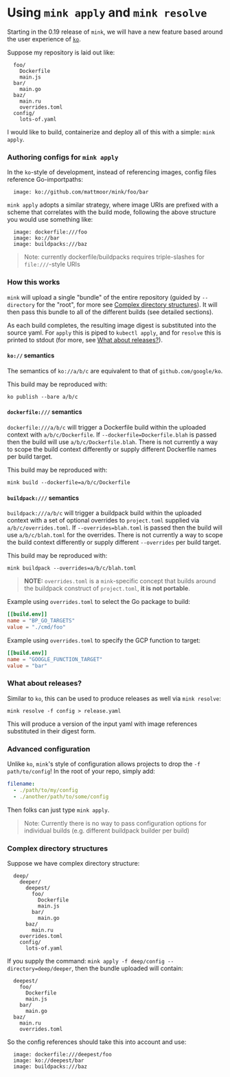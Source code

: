 # Using `mink apply` and `mink resolve`

Starting in the 0.19 release of `mink`, we will have a new feature based around
the user experience of [`ko`](https://github.com/google/ko).

Suppose my repository is laid out like:

```
  foo/
    Dockerfile
    main.js
  bar/
    main.go
  baz/
    main.ru
    overrides.toml
  config/
    lots-of.yaml
```

I would like to build, containerize and deploy all of this with a simple: `mink apply`.


### Authoring configs for `mink apply`

In the `ko`-style of development, instead of referencing images, config files reference Go-importpaths:
```
  image: ko://github.com/mattmoor/mink/foo/bar
```

`mink apply` adopts a similar strategy, where image URIs are prefixed with a scheme
that correlates with the build mode, following the above structure you would use
something like:
```
  image: dockerfile:///foo
  image: ko://bar
  image: buildpacks:///baz
```

> Note: currently dockerfile/buildpacks requires triple-slashes for `file:///`-style URIs

### How this works

`mink` will upload a single "bundle" of the entire repository (guided by
`--directory` for the "root", for more see [Complex directory structures](#complex-directory-structures)).
It will then pass this bundle to all of the different builds (see detailed sections).

As each build completes, the resulting image digest is substituted into the
source yaml.  For `apply` this is piped to `kubectl apply`, and for `resolve`
this is printed to stdout (for more, see [What about releases?](#what-about-releases)).

#### `ko://` semantics

The semantics of `ko://a/b/c` are equivalent to that of `github.com/google/ko`.

This build may be reproduced with:
```shell
ko publish --bare a/b/c
```

#### `dockerfile:///` semantics

`dockerfile:///a/b/c` will trigger a Dockerfile build within the uploaded
context with `a/b/c/Dockerfile`.  If `--dockerfile=Dockerfile.blah` is passed
then the build will use `a/b/c/Dockerfile.blah`.  There is not currently a way
to scope the build context differently or supply different Dockerfile names
per build target.

This build may be reproduced with:
```shell
mink build --dockerfile=a/b/c/Dockerfile
```

#### `buildpack:///` semantics

`buildpack:///a/b/c` will trigger a buildpack build within the uploaded
context with a set of optional overrides to `project.toml` supplied via
`a/b/c/overrides.toml`.  If `--overrides=blah.toml` is passed then the
build will use `a/b/c/blah.toml` for the overrides.  There is not currently
a way to scope the build context differently or supply different
`--overrides` per build target.

This build may be reproduced with:
```shell
mink buildpack --overrides=a/b/c/blah.toml
```

> **NOTE:** `overrides.toml` is a `mink`-specific concept that builds around
> the buildpack construct of `project.toml`, **it is not portable**.

Example using `overrides.toml` to select the Go package to build:

```toml
[[build.env]]
name = "BP_GO_TARGETS"
value = "./cmd/foo"
```

Example using `overrides.toml` to specify the GCP function to target:

```toml
[[build.env]]
name = "GOOGLE_FUNCTION_TARGET"
value = "bar"
```


### What about releases?

Similar to `ko`, this can be used to produce releases as well via `mink resolve`:

```
mink resolve -f config > release.yaml
```

This will produce a version of the input yaml with image references substituted
in their digest form.


### Advanced configuration

Unlike `ko`, `mink`'s style of configuration allows projects to drop the
`-f path/to/config`!  In the root of your repo, simply add:
```yaml
filename:
  - ./path/to/my/config
  - ./another/path/to/some/config
```

Then folks can just type `mink apply`.

> Note: Currently there is no way to pass configuration options
> for individual builds (e.g. different buildpack builder per build)

### Complex directory structures

Suppose we have complex directory structure:

```
  deep/
    deeper/
      deepest/
        foo/
          Dockerfile
          main.js
        bar/
          main.go
      baz/
        main.ru
	overrides.toml
    config/
      lots-of.yaml
```

If you supply the command: `mink apply -f deep/config --directory=deep/deeper`,
then the bundle uploaded will contain:

```
  deepest/
    foo/
      Dockerfile
      main.js
    bar/
      main.go
  baz/
    main.ru
    overrides.toml
```

So the config references should take this into account and use:

```
  image: dockerfile:///deepest/foo
  image: ko://deepest/bar
  image: buildpacks:///baz

```
